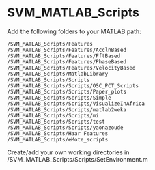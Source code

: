 # SVM_MATLAB_Scripts

Add the following folders to your MATLAB path:

    /SVM_MATLAB_Scripts/Features
    /SVM_MATLAB_Scripts/Features/AcclnBased
    /SVM_MATLAB_Scripts/Features/FftBased
    /SVM_MATLAB_Scripts/Features/PhaseBased
    /SVM_MATLAB_Scripts/Features/VelocityBased
    /SVM_MATLAB_Scripts/MatlabLibrary
    /SVM_MATLAB_Scripts/Scripts
    /SVM_MATLAB_Scripts/Scripts/OSC_PCT_Scripts
    /SVM_MATLAB_Scripts/Scripts/Paper_plots
    /SVM_MATLAB_Scripts/Scripts/Simple
    /SVM_MATLAB_Scripts/Scripts/VisualizeInAfrica
    /SVM_MATLAB_Scripts/Scripts/matlab2weka
    /SVM_MATLAB_Scripts/Scripts/mi
    /SVM_MATLAB_Scripts/Scripts/test
    /SVM_MATLAB_Scripts/Scripts/yaonazoude
    /SVM_MATLAB_Scripts/Haar Features
    /SVM_MATLAB_Scripts/eMote_scripts

Create/add your own working directories in /SVM_MATLAB_Scripts/Scripts/SetEnvironment.m
